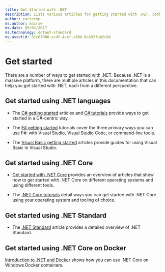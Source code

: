 ```yaml
---
title: Get Started with .NET
description: Lists various articles for getting started with .NET, both from a language and platform perspective.
author: cartermp
ms.author: mairaw
ms.date: 05/01/2017
ms.technology: dotnet-standard
ms.assetid: 81c07080-acdf-4aef-a66d-0ab52fab2c04
---
```

# Get started

There are a number of ways to get started with .NET. Because .NET is a massive platform, there are multiple articles in this documentation that can help you get started with .NET, each from a different perspective.

## Get started using .NET languages

* The [C# getting started](../csharp/getting-started/index.md) articles and [C# tutorials](../csharp/tutorials/index.md) provide ways to get started in a C#-centric way.

* The [F# getting started](../fsharp/get-started/index.md) tutorials cover the three primary ways you can use F#: with Visual Studio, Visual Studio Code, or command-line tools.

* The [Visual Basic getting started](../visual-basic/getting-started/index.md) articles provide guides for using Visual Basic in Visual Studio.

## Get started using .NET Core

* [Get started with .NET Core](../core/get-started.md) provides an overview of articles that show how to get started with .NET Core on different operating systems and using different tools.

* The [.NET Core tutorials](../core/tutorials/index.md) detail ways you can get started with .NET Core using your operating system and tooling of choice.

## Get started using .NET Standard

* The [.NET Standard](net-standard.md) article provides a detailed overview of .NET Standard.

## Get started using .NET Core on Docker

[Introduction to .NET and Docker](../core/docker/introduction.md) shows how you can use .NET Core on Windows Docker containers.
